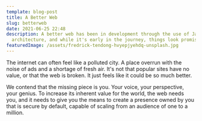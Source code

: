 ```yaml
---
template: blog-post
title: A Better Web
slug: betterweb
date: 2021-06-25 22:48
description: A better web has been in development through the use of Jamstack
  architecture, and while it's early in the journey, things look promising.
featuredImage: /assets/fredrick-tendong-hvyepjyehdq-unsplash.jpg
---
```

The internet can often feel like a polluted city. A place overrun with the noise of ads and a shortage of fresh air. It's not that popular sites have no value, or that the web is broken. It just feels like it could be so much better.

We contend that the missing piece is you. Your voice, your perspective, your genius. To increase its inherent value for the world, the web needs you, and it needs to give you the means to create a presence owned by you that is secure by default, capable of scaling from an audience of one to a million.